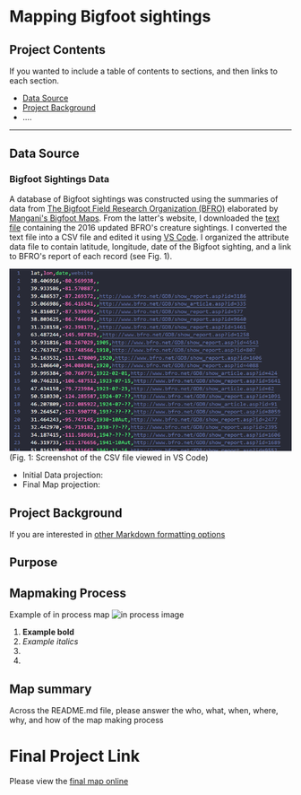 
# Mapping Bigfoot sightings 


## Project Contents

If you wanted to include a table of contents to sections, and then links to each section.


- [Data Source](#data-source)
- [Project Background](#project-background)
- ....

***

## Data Source

### Bigfoot Sightings Data
A database of Bigfoot sightings was constructed using the summaries of data from [The Bigfoot Field Research Organization (BFRO)](www.bfro.net) elaborated by [Mangani's Bigfoot Maps](http://penn.freeservers.com/bigfootmaps/). From the latter's website, I downloaded the
[text file](http://www.penn.freeservers.com/bigfootmaps/BFROcreature.txt) containing the 2016 updated BFRO's creature sightings. I converted the text file into a CSV file and edited it using [VS Code](https://code.visualstudio.com). I organized the attribute data file to contain latitude, longitude, date of the Bigfoot sighting, and a link to BFRO's report of each record (see Fig. 1). 

![CSV screenshot](img\screenshot01p.png)
(Fig. 1: Screenshot of the CSV file viewed in VS Code)

* Initial Data projection: 
* Final Map projection:

## Project Background

If you are interested in [other Markdown formatting options](https://www.markdownguide.org/basic-syntax/)

## Purpose

## Mapmaking Process

Example of in process map ![in process image](filepath)

1. **Example bold**
2. *Example italics*
3. 
4. 

## Map summary

Across the README.md file, please answer the who, what, when, where, why, and how of the map making process


# Final Project Link

Please view the [final map online](www.github...)
